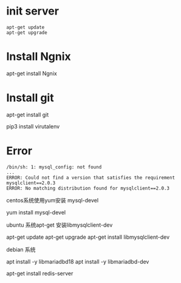 # init server
```
apt-get update
apt-get upgrade
```

# Install Ngnix
apt-get install Ngnix

# Install git
apt-get install git

pip3 install virutalenv


# Error
```
/bin/sh: 1: mysql_config: not found
...
ERROR: Could not find a version that satisfies the requirement mysqlclient==2.0.3
ERROR: No matching distribution found for mysqlclient==2.0.3
```
centos系统使用yum安装 mysql-devel

yum install mysql-devel

ubuntu 系统apt-get 安装libmysqlclient-dev

apt-get update
apt-get upgrade
apt-get install libmysqlclient-dev

debian 系统

apt install -y libmariadbd18
apt install -y libmariadbd-dev


apt-get install redis-server